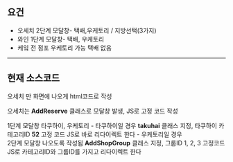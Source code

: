 ## 요건
- 오세치
	2단계 모달창- 택배,우케토리 / 지방선택(3가지)
- 와인
	1단계 모달창- 택배, 우케토리
 - 케잌
	전 점포 우케토리 가능
	택배 없음

----
## 현재 소스코드
오세치 만 화면에 나오게 html코드로 작성

오세치는 **AddReserve** 클래스로 모달창 발생, JS로 고정 코드 작성

1단계 모달창
	타쿠하이, 우케토리
		- 타쿠하이일 경우 
		**takuhai** 클래스 지정, 타쿠하이 카테고리ID **52** 고정 코드
		JS로 바로 리다이렉트 한다
		- 우케토리일 경우  
2단계 모달창 나오도록 작성됨
	**AddShopGroup** 클래스 지정, 그룹ID 1, 2, 3 고정코드
	JS로 카테고리ID와 그룹ID를 가지고 리다이렉트 한다







